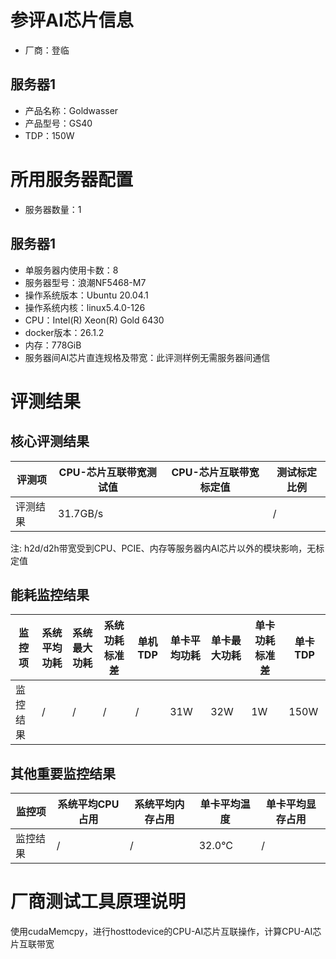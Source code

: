 # 参评AI芯片信息

* 厂商：登临

## 服务器1

- 产品名称：Goldwasser
- 产品型号：GS40
- TDP：150W

# 所用服务器配置

* 服务器数量：1

## 服务器1

* 单服务器内使用卡数：8
* 服务器型号：浪潮NF5468-M7
* 操作系统版本：Ubuntu 20.04.1 
* 操作系统内核：linux5.4.0-126
* CPU：Intel(R) Xeon(R) Gold 6430
* docker版本：26.1.2
* 内存：778GiB
* 服务器间AI芯片直连规格及带宽：此评测样例无需服务器间通信

# 评测结果

## 核心评测结果

| 评测项  | CPU-芯片互联带宽测试值    | CPU-芯片互联带宽标定值 | 测试标定比例 |
| ---- | ----------- | -------- | ------ |
| 评测结果 | 31.7GB/s |  | /  |

注: h2d/d2h带宽受到CPU、PCIE、内存等服务器内AI芯片以外的模块影响，无标定值

## 能耗监控结果

| 监控项  | 系统平均功耗  | 系统最大功耗  | 系统功耗标准差 | 单机TDP | 单卡平均功耗  | 单卡最大功耗 | 单卡功耗标准差 | 单卡TDP |
| ---- | ------- | ------- | ------- | ----- | ------- | ------ | ------- | ----- |
| 监控结果 | / | / | /    | /     | 31W | 32W | 1W   | 150W  |

## 其他重要监控结果

| 监控项  | 系统平均CPU占用 | 系统平均内存占用 | 单卡平均温度  | 单卡平均显存占用 |
| ---- | --------- | -------- | ------- | -------- |
| 监控结果 | /    | /   | 32.0°C | /  |

# 厂商测试工具原理说明

使用cudaMemcpy，进行hosttodevice的CPU-AI芯片互联操作，计算CPU-AI芯片互联带宽